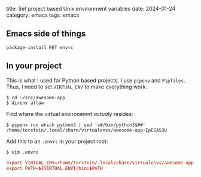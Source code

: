 title: Set project based Unix environment variables
date: 2024-01-24
category: emacs
tags: emacs

## Emacs side of things
```text
package-install RET envrc
```

## In your project

This is what I used for Python based projects. I use `pipenv` and
`Pipfiles`. Thus, I need to set `VIRTUAL_ENV` to make everything work.

```text
$ cd ~/src/awesome-app
$ direnv allow
```

Find where the virtual environemnt _actualy_ resides:
```text
$ pipenv run which python3 | sed 's#/bin/python3$##'
/home/torstein/.local/share/virtualenvs/awesome-app-EpEGAS3U
```

Add this to an `.envrc` in your project root:
```text
$ vim .envrc
```

```conf
export VIRTUAL_ENV=/home/torstein/.local/share/virtualenvs/awesome-app-EpEGAS3U
export PATH=${VIRTUAL_ENV}/bin:$PATH
```


